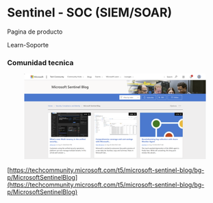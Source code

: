 # Sentinel - SOC (SIEM/SOAR)



Pagina de producto





Learn-Soporte





### Comunidad tecnica

<figure><img src="../../.gitbook/assets/image (2) (1).png" alt=""><figcaption></figcaption></figure>

[https://techcommunity.microsoft.com/t5/microsoft-sentinel-blog/bg-p/MicrosoftSentinelBlog](https://techcommunity.microsoft.com/t5/microsoft-sentinel-blog/bg-p/MicrosoftSentinelBlog)



